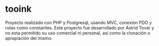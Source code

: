 # tooink

  Proyecto realizado con PHP y Postgresql, usando MVC, conexión PDO y rutas como constantes.
  Este proyecto fue desarrollado por Astrid Tovar y no esta permitido su uso comercial ni personal, así como la clonación o             apropiación del mismo. 
